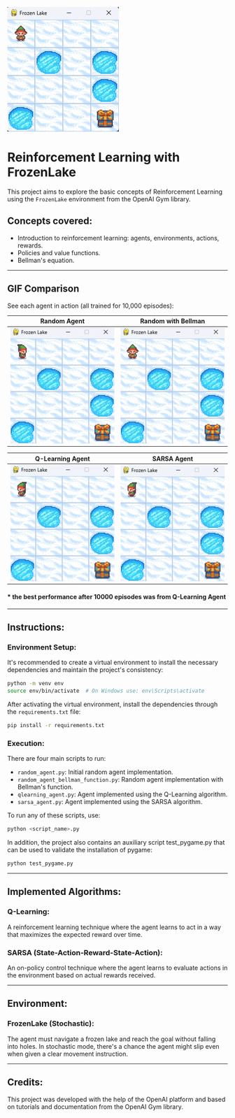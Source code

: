 ![FrozenLake Demo Start](./demo/demo_start.png)

# Reinforcement Learning with FrozenLake

This project aims to explore the basic concepts of Reinforcement Learning using the `FrozenLake` environment from the OpenAI Gym library.

## Concepts covered:

- Introduction to reinforcement learning: agents, environments, actions, rewards.
- Policies and value functions.
- Bellman's equation.

---

## GIF Comparison

See each agent in action (all trained for 10,000 episodes):

| Random Agent | Random with Bellman |
|:------------:|:-------------------:|
| ![Random Agent GIF](./demo/random_agent.gif) | ![Random Bellman GIF](./demo/random_bellman.gif) |

| Q-Learning Agent | SARSA Agent |
|:----------------:|:-----------:|
| ![Q-Learning GIF](./demo/qlearning.gif) | ![SARSA GIF](./demo/sarsa.gif) |

#### __* the best performance after 10000 episodes was from Q-Learning Agent__

---

## Instructions:

### Environment Setup:

It's recommended to create a virtual environment to install the necessary dependencies and maintain the project's consistency:

```bash
python -m venv env
source env/bin/activate  # On Windows use: env\Scripts\activate
```

After activating the virtual environment, install the dependencies through the `requirements.txt` file:

```bash
pip install -r requirements.txt
```

### Execution:

There are four main scripts to run:
- `random_agent.py`: Initial random agent implementation.
- `random_agent_bellman_function.py`: Random agent implementation with Bellman's function.
- `qlearning_agent.py`: Agent implemented using the Q-Learning algorithm.
- `sarsa_agent.py`: Agent implemented using the SARSA algorithm.

To run any of these scripts, use:

```bash
python <script_name>.py
```

In addition, the project also contains an auxiliary script test_pygame.py that can be used to validate the installation of pygame:

```bash
python test_pygame.py
```

---

## Implemented Algorithms:

### Q-Learning:

A reinforcement learning technique where the agent learns to act in a way that maximizes the expected reward over time.

### SARSA (State-Action-Reward-State-Action):

An on-policy control technique where the agent learns to evaluate actions in the environment based on actual rewards received.

---

## Environment:

### FrozenLake (Stochastic):

The agent must navigate a frozen lake and reach the goal without falling into holes. In stochastic mode, there's a chance the agent might slip even when given a clear movement instruction.

---

## Credits:

This project was developed with the help of the OpenAI platform and based on tutorials and documentation from the OpenAI Gym library.
